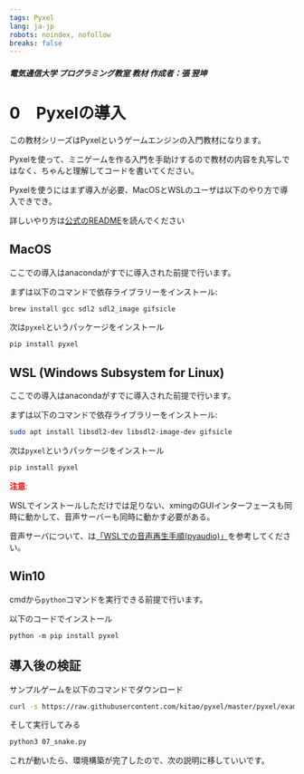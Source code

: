 ```yaml
---
tags: Pyxel
lang: ja-jp
robots: noindex, nofollow
breaks: false
---
```


<style>
.code {
user-select: none;
-webkit-user-select: none;
}
</style>
##### 電気通信大学 プログラミング教室 教材 作成者：張 翌坤
# 0　Pyxelの導入
この教材シリーズはPyxelというゲームエンジンの入門教材になります。

Pyxelを使って、ミニゲームを作る入門を手助けするので教材の内容を丸写しではなく、ちゃんと理解してコードを書いてください。

Pyxelを使うにはまず導入が必要、MacOSとWSLのユーザは以下のやり方で導入できでき。

詳しいやり方は[公式のREADME](https://github.com/kitao/pyxel/blob/master/README.ja.md)を読んでください

## MacOS
ここでの導入はanacondaがすでに導入された前提で行います。

まずは以下のコマンドで依存ライブラリーをインストール:
```bash
brew install gcc sdl2 sdl2_image gifsicle
```

次は`pyxel`というパッケージをインストール
```bash
pip install pyxel
```

## WSL (Windows Subsystem for Linux)
ここでの導入はanacondaがすでに導入された前提で行います。

まずは以下のコマンドで依存ライブラリーをインストール:
```bash
sudo apt install libsdl2-dev libsdl2-image-dev gifsicle
```

次は`pyxel`というパッケージをインストール
```bash
pip install pyxel
```
<font color='red'>**注意**:</font>

WSLでインストールしただけでは足りない、xmingのGUIインターフェースも同時に動かして、音声サーバーも同時に動かす必要がある。

音声サーバについて、は[「WSLでの音声再生手順(pyaudio)」](https://hackmd.io/Dn6U-yHZQvGnS3zmp3yYHQ)を参考してください。

## Win10
cmdから`python`コマンドを実行できる前提で行います。

以下のコードでインストール
```
python -m pip install pyxel
```

## 導入後の検証
サンプルゲームを以下のコマンドでダウンロード

```bash
curl -s https://raw.githubusercontent.com/kitao/pyxel/master/pyxel/examples/07_snake.py > 07_snake.py
```

そして実行してみる
```bash
python3 07_snake.py
```
これが動いたら、環境構築が完了したので、次の説明に移していいです。